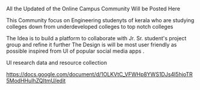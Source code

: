 
All the Updated of the Online Campus Community Will be Posted Here

This Community focus on Engineering studenyts of kerala who are studying colleges down from underdeveloped colleges to top notch colleges

The Idea is to build a platform to collaborate with Jr. Sr. student's project group and refine it further
The Design is will be most user friendly as possible inspired from UI of popular social media apps .

UI research data and resource collection

https://docs.google.com/document/d/1OLKVtC_VFWHp8YWS1DJs4I5hjoTR5ModHHulhZQItmU/edit
